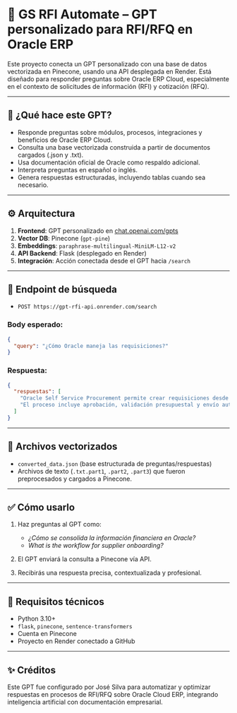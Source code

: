 # 🤖 GS RFI Automate – GPT personalizado para RFI/RFQ en Oracle ERP

Este proyecto conecta un GPT personalizado con una base de datos vectorizada en Pinecone, usando una API desplegada en Render. Está diseñado para responder preguntas sobre Oracle ERP Cloud, especialmente en el contexto de solicitudes de información (RFI) y cotización (RFQ).

---

## 🧠 ¿Qué hace este GPT?

- Responde preguntas sobre módulos, procesos, integraciones y beneficios de Oracle ERP Cloud.
- Consulta una base vectorizada construida a partir de documentos cargados (.json y .txt).
- Usa documentación oficial de Oracle como respaldo adicional.
- Interpreta preguntas en español o inglés.
- Genera respuestas estructuradas, incluyendo tablas cuando sea necesario.

---

## ⚙️ Arquitectura

1. **Frontend**: GPT personalizado en [chat.openai.com/gpts](https://chat.openai.com/gpts)
2. **Vector DB**: Pinecone (`gpt-pine`)
3. **Embeddings**: `paraphrase-multilingual-MiniLM-L12-v2`
4. **API Backend**: Flask (desplegado en Render)
5. **Integración**: Acción conectada desde el GPT hacia `/search`

---

## 🚀 Endpoint de búsqueda

- `POST https://gpt-rfi-api.onrender.com/search`

### Body esperado:
```json
{
  "query": "¿Cómo Oracle maneja las requisiciones?"
}
```

### Respuesta:
```json
{
  "respuestas": [
    "Oracle Self Service Procurement permite crear requisiciones desde una interfaz amigable...",
    "El proceso incluye aprobación, validación presupuestal y envío automático al área de compras..."
  ]
}
```

---

## 📁 Archivos vectorizados

- `converted_data.json` (base estructurada de preguntas/respuestas)
- Archivos de texto (`.txt.part1`, `.part2`, `.part3`) que fueron preprocesados y cargados a Pinecone.

---

## ✅ Cómo usarlo

1. Haz preguntas al GPT como:
   - *¿Cómo se consolida la información financiera en Oracle?*
   - *What is the workflow for supplier onboarding?*

2. El GPT enviará la consulta a Pinecone vía API.

3. Recibirás una respuesta precisa, contextualizada y profesional.

---

## 🧱 Requisitos técnicos

- Python 3.10+
- `flask`, `pinecone`, `sentence-transformers`
- Cuenta en Pinecone
- Proyecto en Render conectado a GitHub

---

## ✨ Créditos

Este GPT fue configurado por José Silva para automatizar y optimizar respuestas en procesos de RFI/RFQ sobre Oracle Cloud ERP, integrando inteligencia artificial con documentación empresarial.